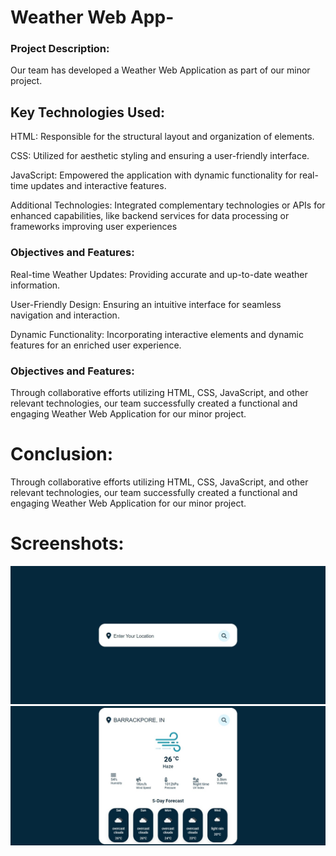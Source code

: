 # Weather Web App-

### Project Description:
Our team has developed a Weather Web Application as part of our minor project.

## Key Technologies Used:
HTML: Responsible for the structural layout and organization of elements.

CSS: Utilized for aesthetic styling and ensuring a user-friendly interface.

JavaScript: Empowered the application with dynamic functionality for real-time updates and interactive features.

Additional Technologies: Integrated complementary technologies or APIs for enhanced capabilities, like backend services for data processing or frameworks improving user experiences


### Objectives and Features:

Real-time Weather Updates: Providing accurate and up-to-date weather information.

User-Friendly Design: Ensuring an intuitive interface for seamless navigation and interaction.

Dynamic Functionality: Incorporating interactive elements and dynamic features for an enriched user experience.

### Objectives and Features:

Through collaborative efforts utilizing HTML, CSS, JavaScript, and other relevant technologies, our team successfully created a functional and engaging Weather Web Application for our minor project.

# Conclusion:
Through collaborative efforts utilizing HTML, CSS, JavaScript, and other relevant technologies, our team successfully created a functional and engaging Weather Web Application for our minor project.

# Screenshots:
![screenshot](Screenshot1.jpg)
![screenshot](Screenshot2.jpg)
